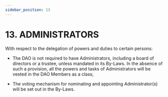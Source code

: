 ```yaml
---
sidebar_position: 13
---
```


# 13.  ADMINISTRATORS

With respect to the delegation of powers and duties to certain persons:

* The DAO is not required to have Administrators, including a board of directors or a trustee, unless mandated in its By-Laws. In the absence of such a provision, all the powers and tasks of Administrators will be vested in the DAO Members as a class;

* The voting mechanism for nominating and appointing Administrator(s) will be set out in the By-Laws.
